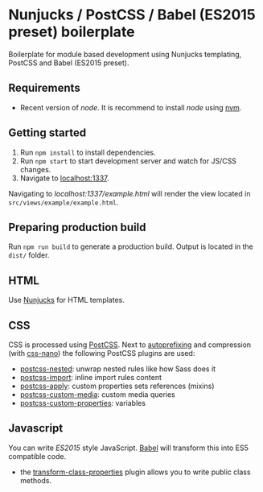 # Nunjucks / PostCSS / Babel (ES2015 preset) boilerplate
 
Boilerplate for module based development using Nunjucks templating, PostCSS and Babel (ES2015 preset).

## Requirements

* Recent version of *node*. It is recommend to install *node* using  [nvm](https://github.com/creationix/nvm).

## Getting started

1. Run `npm install` to install dependencies.
1. Run `npm start` to start development server and watch for JS/CSS changes.
1. Navigate to [localhost:1337](http://localhost:1337).

Navigating to *localhost:1337/example.html* will render the view located in `src/views/example/example.html`.

## Preparing production build

Run `npm run build` to generate a production build. Output is located in the `dist/` folder.


## HTML

Use [Nunjucks](https://mozilla.github.io/nunjucks/templating.htm ) for HTML templates.

## CSS

CSS is processed using [PostCSS](https://github.com/postcss/postcss). Next to [autoprefixing](https://github.com/postcss/autoprefixer) and compression (with [css-nano](http://cssnano.co/)) the following PostCSS plugins are used:

* [postcss-nested](https://github.com/postcss/postcss-nested): unwrap nested rules like how Sass does it
* [postcss-import](https://github.com/postcss/postcss-import): inline import rules content
* [postcss-apply](https://github.com/pascalduez/postcss-apply): custom properties sets references (mixins)
* [postcss-custom-media](https://github.com/postcss/postcss-custom-media): custom media queries
* [postcss-custom-properties](https://github.com/postcss/postcss-custom-properties): variables

## Javascript

You can write *ES2015* style JavaScript. [Babel](https://babeljs.io/) will transform this into ES5 compatible code.

* the [transform-class-properties](http://babeljs.io/docs/plugins/transform-class-properties/) plugin allows you to write public class methods.